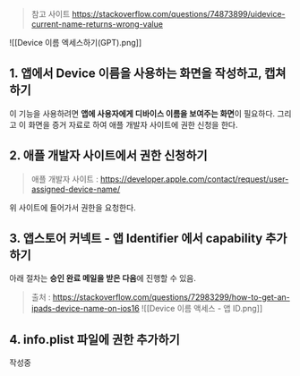 
> 참고 사이트
> https://stackoverflow.com/questions/74873899/uidevice-current-name-returns-wrong-value

![[Device 이름 엑세스하기(GPT).png]]


## 1. 앱에서 Device 이름을 사용하는 화면을 작성하고, 캡쳐하기
이 기능을 사용하려면 **앱에 사용자에게 디바이스 이름을 보여주는 화면**이 필요하다. 그리고 이 화면을 증거 자료로 하여 애플 개발자 사이트에 권한 신청을 한다.

## 2. 애플 개발자 사이트에서 권한 신청하기
> 애플 개발자 사이트 : https://developer.apple.com/contact/request/user-assigned-device-name/

위 사이트에 들어가서 권한을 요청한다.

## 3. 앱스토어 커넥트 - 앱 Identifier 에서 capability 추가하기
아래 절차는 **승인 완료 메일을 받은 다음**에 진행할 수 있음.

> 출처 : https://stackoverflow.com/questions/72983299/how-to-get-an-ipads-device-name-on-ios16
![[Device 이름 액세스 - 앱 ID.png]]

## 4. info.plist 파일에 권한 추가하기

작성중